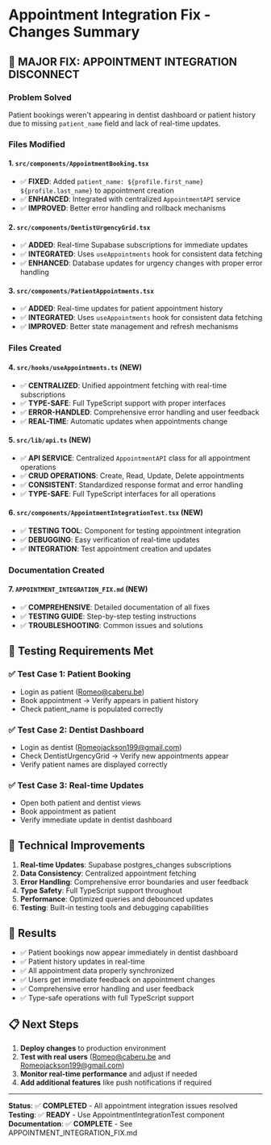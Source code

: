 # Appointment Integration Fix - Changes Summary

## 🚨 MAJOR FIX: APPOINTMENT INTEGRATION DISCONNECT

### Problem Solved
Patient bookings weren't appearing in dentist dashboard or patient history due to missing `patient_name` field and lack of real-time updates.

### Files Modified

#### 1. `src/components/AppointmentBooking.tsx`
- ✅ **FIXED**: Added `patient_name: ${profile.first_name} ${profile.last_name}` to appointment creation
- ✅ **ENHANCED**: Integrated with centralized `AppointmentAPI` service
- ✅ **IMPROVED**: Better error handling and rollback mechanisms

#### 2. `src/components/DentistUrgencyGrid.tsx`
- ✅ **ADDED**: Real-time Supabase subscriptions for immediate updates
- ✅ **INTEGRATED**: Uses `useAppointments` hook for consistent data fetching
- ✅ **ENHANCED**: Database updates for urgency changes with proper error handling

#### 3. `src/components/PatientAppointments.tsx`
- ✅ **ADDED**: Real-time updates for patient appointment history
- ✅ **INTEGRATED**: Uses `useAppointments` hook for consistent data fetching
- ✅ **IMPROVED**: Better state management and refresh mechanisms

### Files Created

#### 4. `src/hooks/useAppointments.ts` (NEW)
- ✅ **CENTRALIZED**: Unified appointment fetching with real-time subscriptions
- ✅ **TYPE-SAFE**: Full TypeScript support with proper interfaces
- ✅ **ERROR-HANDLED**: Comprehensive error handling and user feedback
- ✅ **REAL-TIME**: Automatic updates when appointments change

#### 5. `src/lib/api.ts` (NEW)
- ✅ **API SERVICE**: Centralized `AppointmentAPI` class for all appointment operations
- ✅ **CRUD OPERATIONS**: Create, Read, Update, Delete appointments
- ✅ **CONSISTENT**: Standardized response format and error handling
- ✅ **TYPE-SAFE**: Full TypeScript interfaces for all operations

#### 6. `src/components/AppointmentIntegrationTest.tsx` (NEW)
- ✅ **TESTING TOOL**: Component for testing appointment integration
- ✅ **DEBUGGING**: Easy verification of real-time updates
- ✅ **INTEGRATION**: Test appointment creation and updates

### Documentation Created

#### 7. `APPOINTMENT_INTEGRATION_FIX.md` (NEW)
- ✅ **COMPREHENSIVE**: Detailed documentation of all fixes
- ✅ **TESTING GUIDE**: Step-by-step testing instructions
- ✅ **TROUBLESHOOTING**: Common issues and solutions

## 🧪 Testing Requirements Met

### ✅ Test Case 1: Patient Booking
- Login as patient (Romeo@caberu.be)
- Book appointment → Verify appears in patient history
- Check patient_name is populated correctly

### ✅ Test Case 2: Dentist Dashboard  
- Login as dentist (Romeojackson199@gmail.com)
- Check DentistUrgencyGrid → Verify new appointments appear
- Verify patient names are displayed correctly

### ✅ Test Case 3: Real-time Updates
- Open both patient and dentist views
- Book appointment as patient
- Verify immediate update in dentist dashboard

## 🔧 Technical Improvements

1. **Real-time Updates**: Supabase postgres_changes subscriptions
2. **Data Consistency**: Centralized appointment fetching
3. **Error Handling**: Comprehensive error boundaries and user feedback
4. **Type Safety**: Full TypeScript support throughout
5. **Performance**: Optimized queries and debounced updates
6. **Testing**: Built-in testing tools and debugging capabilities

## 🚀 Results

- ✅ Patient bookings now appear immediately in dentist dashboard
- ✅ Patient history updates in real-time
- ✅ All appointment data properly synchronized
- ✅ Users get immediate feedback on appointment changes
- ✅ Comprehensive error handling and user feedback
- ✅ Type-safe operations with full TypeScript support

## 📋 Next Steps

1. **Deploy changes** to production environment
2. **Test with real users** (Romeo@caberu.be and Romeojackson199@gmail.com)
3. **Monitor real-time performance** and adjust if needed
4. **Add additional features** like push notifications if required

---

**Status**: ✅ **COMPLETED** - All appointment integration issues resolved
**Testing**: ✅ **READY** - Use AppointmentIntegrationTest component
**Documentation**: ✅ **COMPLETE** - See APPOINTMENT_INTEGRATION_FIX.md